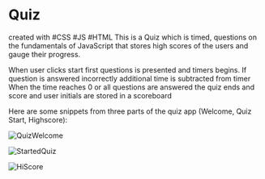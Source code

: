 # Quiz 
created with #CSS #JS #HTML
This is a Quiz which is timed, questions on the fundamentals of JavaScript that stores high scores of the users and gauge their progress.

When user clicks start first questions is presented and timers begins. If question is answered incorrectly additional time is subtracted from timer
When the time reaches 0 or all questions are answered the quiz ends and score and user initials are stored  in a scoreboard

Here are some snippets from three parts of the quiz app (Welcome, Quiz Start, Highscore):

![QuizWelcome](https://user-images.githubusercontent.com/101678295/169906245-1ca08089-9e52-438c-85aa-defd89c63a90.PNG)

![StartedQuiz](https://user-images.githubusercontent.com/101678295/169906464-71f26e09-1621-441b-8e27-48ec021eeb60.PNG)

![HiScore](https://user-images.githubusercontent.com/101678295/169906507-d595dd07-f7f9-4638-a1ab-35a9f5b00224.PNG)
